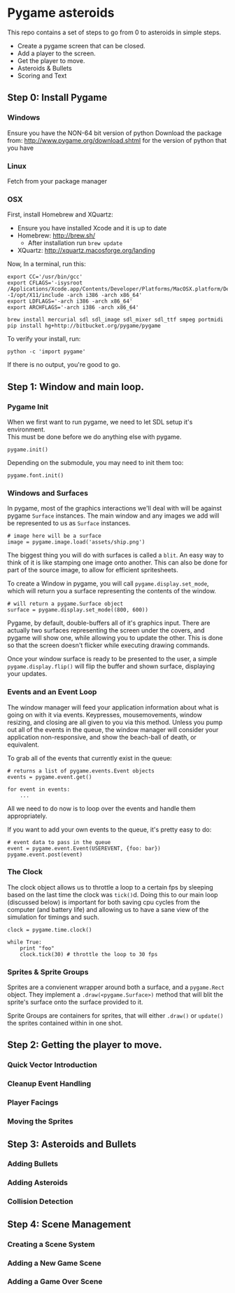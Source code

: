 # Pygame asteroids

This repo contains a set of steps to go from 0 to asteroids in simple steps.

- Create a pygame screen that can be closed.
- Add a player to the screen.
- Get the player to move.
- Asteroids & Bullets
- Scoring and Text

## Step 0: Install Pygame

### Windows

Ensure you have the NON-64 bit version of python
Download the package from: http://www.pygame.org/download.shtml for the version of python that you have

### Linux

Fetch from your package manager

### OSX

First, install Homebrew and XQuartz:

- Ensure you have installed Xcode and it is up to date
- Homebrew: http://brew.sh/
  - After installation run `brew update`
- XQuartz: http://xquartz.macosforge.org/landing

Now, In a terminal, run this:

    export CC='/usr/bin/gcc'
    export CFLAGS='-isysroot /Applications/Xcode.app/Contents/Developer/Platforms/MacOSX.platform/Developer/SDKs/MacOSX10.8.sdk -I/opt/X11/include -arch i386 -arch x86_64'
    export LDFLAGS='-arch i386 -arch x86_64'
    export ARCHFLAGS='-arch i386 -arch x86_64'

    brew install mercurial sdl sdl_image sdl_mixer sdl_ttf smpeg portmidi
    pip install hg+http://bitbucket.org/pygame/pygame

To verify your install, run:

    python -c 'import pygame'

If there is no output, you're good to go.

## Step 1: Window and main loop.

### Pygame Init

When we first want to run pygame, we need to let SDL setup it's environment.  
This must be done before we do anything else with pygame.

    pygame.init()

Depending on the submodule, you may need to init them too:

    pygame.font.init()

### Windows and Surfaces

In pygame, most of the graphics interactions we'll deal with will be against
pygame `Surface` instances.  The main window and any images we add will be
represented to us as `Surface` instances.

    # image here will be a surface
    image = pygame.image.load('assets/ship.png')

The biggest thing you will do with surfaces is called a `blit`.  An easy way to
think of it is like stamping one image onto another.  This can also be done for
part of the source image, to allow for efficient spritesheets.

To create a Window in pygame, you will call `pygame.display.set_mode`, which
will return you a surface representing the contents of the window.

    # will return a pygame.Surface object
    surface = pygame.display.set_mode((800, 600))

Pygame, by default, double-buffers all of it's graphics input.  There are
actually two surfaces representing the screen under the covers, and pygame will
show one, while allowing you to update the other.  This is done so that the
screen doesn't flicker while executing drawing commands.  

Once your window surface is ready to be presented to the user, a simple
`pygame.display.flip()` will flip the buffer and shown surface, displaying your
updates.

### Events and an Event Loop

The window manager will feed your application information about what is going on
with it via events.  Keypresses, mousemovements, window resizing, and closing are
all given to you via this method.  Unless you pump out all of the events in the
queue, the window manager will consider your application non-responsive, and show
the beach-ball of death, or equivalent.

To grab all of the events that currently exist in the queue:

    # returns a list of pygame.events.Event objects
    events = pygame.event.get()

    for event in events:
        ...

All we need to do now is to loop over the events and handle them appropriately.

If you want to add your own events to the queue, it's pretty easy to do:

    # event data to pass in the queue
    event = pygame.event.Event(USEREVENT, {foo: bar})
    pygame.event.post(event)

### The Clock

The clock object allows us to throttle a loop to a certain fps by sleeping
based on the last time the clock was `tick()`d.  Doing this to our main loop
(discussed below) is important for both saving cpu cycles from the computer
(and battery life) and allowing us to have a sane view of the simulation for
timings and such.

    clock = pygame.time.clock()

    while True:
        print "foo"
        clock.tick(30) # throttle the loop to 30 fps

### Sprites & Sprite Groups

Sprites are a convienent wrapper around both a surface, and a `pygame.Rect`
object.  They implement a `.draw(<pygame.Surface>)` method that will blit the
sprite's surface onto the surface provided to it.  

Sprite Groups are containers for sprites, that will either `.draw()` or
`update()` the sprites contained within in one shot.

## Step 2: Getting the player to move.

### Quick Vector Introduction

### Cleanup Event Handling

### Player Facings

### Moving the Sprites

## Step 3: Asteroids and Bullets

### Adding Bullets

### Adding Asteroids

### Collision Detection

## Step 4: Scene Management

### Creating a Scene System

### Adding a New Game Scene

### Adding a Game Over Scene
